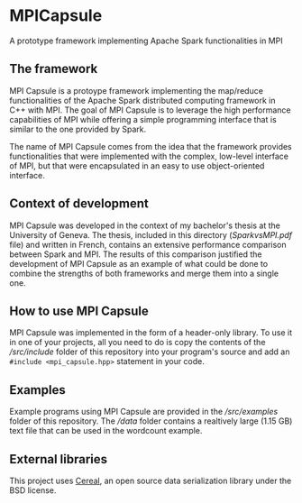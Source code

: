 # MPICapsule
A prototype framework implementing Apache Spark functionalities in MPI

## The framework
MPI Capsule is a protoype framework implementing the map/reduce functionalities of the Apache Spark distributed computing framework in C++ with MPI. The goal of MPI Capsule is to leverage the high performance capabilities of MPI while offering a simple programming interface that is similar to the one provided by Spark.

The name of MPI Capsule comes from the idea that the framework provides functionalities that were implemented with the complex, low-level interface of MPI, but that were encapsulated in an easy to use object-oriented interface.

## Context of development
MPI Capsule was developed in the context of my bachelor's thesis at the University of Geneva. The thesis, included in this directory (*SparkvsMPI.pdf* file) and written in French, contains an extensive performance comparison between Spark and MPI. The results of this comparison justified the development of MPI Capsule as an example of what could be done to combine the strengths of both frameworks and merge them into a single one.

## How to use MPI Capsule
MPI Capsule was implemented in the form of a header-only library. To use it in one of your projects, all you need to do is copy the contents of the */src/include* folder of this repository into your program's source and add an `#include <mpi_capsule.hpp>` statement in your code.

## Examples
Example programs using MPI Capsule are provided in the */src/examples* folder of this repository. The */data* folder contains a realtively large (1.15 GB) text file that can be used in the wordcount example.

## External libraries
This project uses [Cereal](https://uscilab.github.io/cereal/), an open source data serialization library under the BSD license.
